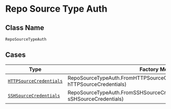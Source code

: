 
# Repo Source Type Auth

## Class Name

`RepoSourceTypeAuth`

## Cases

| Type | Factory Method |
|  --- | --- |
| [`HTTPSourceCredentials`](../../../doc/models/http-source-credentials.md) | RepoSourceTypeAuth.FromHTTPSourceCredentials(HTTPSourceCredentials hTTPSourceCredentials) |
| [`SSHSourceCredentials`](../../../doc/models/ssh-source-credentials.md) | RepoSourceTypeAuth.FromSSHSourceCredentials(SSHSourceCredentials sSHSourceCredentials) |


